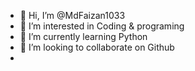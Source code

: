 - 👋 Hi, I’m @MdFaizan1033
- 👀 I’m interested in Coding & programing 
- 🌱 I’m currently learning Python
- 💞️ I’m looking to collaborate on Github 
- 

<!---
MdFaizan1033/MdFaizan1033 is a ✨ special ✨ repository because its `README.md` (this file) appears on your GitHub profile.
You can click the Preview link to take a look at your changes.
--->
